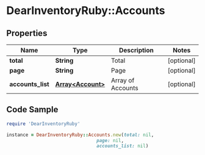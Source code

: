 # DearInventoryRuby::Accounts

## Properties

Name | Type | Description | Notes
------------ | ------------- | ------------- | -------------
**total** | **String** | Total | [optional]
**page** | **String** | Page | [optional]
**accounts_list** | [**Array&lt;Account&gt;**](Account.md) | Array of Accounts | [optional]

## Code Sample

```ruby
require 'DearInventoryRuby'

instance = DearInventoryRuby::Accounts.new(total: nil,
                                 page: nil,
                                 accounts_list: nil)
```


